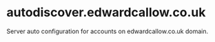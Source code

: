 # autodiscover.edwardcallow.co.uk
Server auto configuration for accounts on edwardcallow.co.uk domain.
